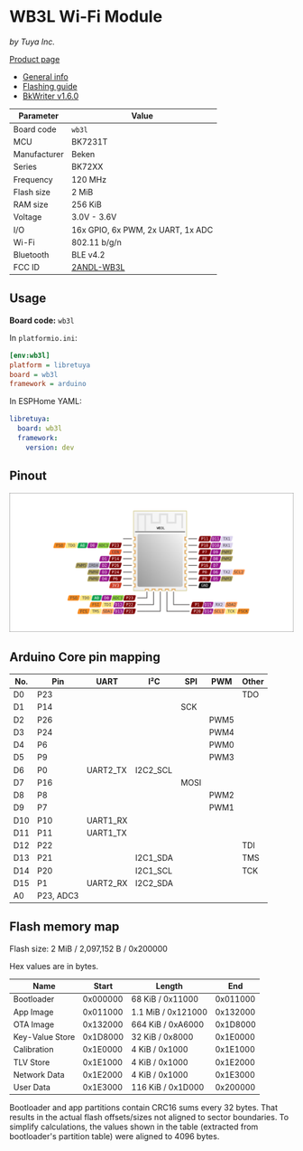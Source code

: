 # WB3L Wi-Fi Module

*by Tuya Inc.*

[Product page](https://developer.tuya.com/en/docs/iot/wb3l-module-datasheet?id=K9duiggw2v8sp)

- [General info](../../docs/platform/beken-72xx/README.md)
- [Flashing guide](../../docs/platform/beken-72xx/flashing.md)
- [BkWriter v1.6.0](https://images.tuyacn.com/smart/bk_writer1.60/bk_writer1.60.exe)

Parameter    | Value
-------------|------------------------------------------
Board code   | `wb3l`
MCU          | BK7231T
Manufacturer | Beken
Series       | BK72XX
Frequency    | 120 MHz
Flash size   | 2 MiB
RAM size     | 256 KiB
Voltage      | 3.0V - 3.6V
I/O          | 16x GPIO, 6x PWM, 2x UART, 1x ADC
Wi-Fi        | 802.11 b/g/n
Bluetooth    | BLE v4.2
FCC ID       | [2ANDL-WB3L](https://fccid.io/2ANDL-WB3L)

## Usage

**Board code:** `wb3l`

In `platformio.ini`:

```ini
[env:wb3l]
platform = libretuya
board = wb3l
framework = arduino
```

In ESPHome YAML:

```yaml
libretuya:
  board: wb3l
  framework:
    version: dev
```

## Pinout

![Pinout](pinout_wb3l.svg)

## Arduino Core pin mapping

No. | Pin       | UART     | I²C      | SPI  | PWM  | Other
----|-----------|----------|----------|------|------|------
D0  | P23       |          |          |      |      | TDO
D1  | P14       |          |          | SCK  |      |
D2  | P26       |          |          |      | PWM5 |
D3  | P24       |          |          |      | PWM4 |
D4  | P6        |          |          |      | PWM0 |
D5  | P9        |          |          |      | PWM3 |
D6  | P0        | UART2_TX | I2C2_SCL |      |      |
D7  | P16       |          |          | MOSI |      |
D8  | P8        |          |          |      | PWM2 |
D9  | P7        |          |          |      | PWM1 |
D10 | P10       | UART1_RX |          |      |      |
D11 | P11       | UART1_TX |          |      |      |
D12 | P22       |          |          |      |      | TDI
D13 | P21       |          | I2C1_SDA |      |      | TMS
D14 | P20       |          | I2C1_SCL |      |      | TCK
D15 | P1        | UART2_RX | I2C2_SDA |      |      |
A0  | P23, ADC3 |          |          |      |      |

## Flash memory map

Flash size: 2 MiB / 2,097,152 B / 0x200000

Hex values are in bytes.

Name            | Start    | Length             | End
----------------|----------|--------------------|---------
Bootloader      | 0x000000 | 68 KiB / 0x11000   | 0x011000
App Image       | 0x011000 | 1.1 MiB / 0x121000 | 0x132000
OTA Image       | 0x132000 | 664 KiB / 0xA6000  | 0x1D8000
Key-Value Store | 0x1D8000 | 32 KiB / 0x8000    | 0x1E0000
Calibration     | 0x1E0000 | 4 KiB / 0x1000     | 0x1E1000
TLV Store       | 0x1E1000 | 4 KiB / 0x1000     | 0x1E2000
Network Data    | 0x1E2000 | 4 KiB / 0x1000     | 0x1E3000
User Data       | 0x1E3000 | 116 KiB / 0x1D000  | 0x200000

Bootloader and app partitions contain CRC16 sums every 32 bytes. That results in the actual flash offsets/sizes not aligned to sector boundaries. To simplify calculations, the values shown in the table (extracted from bootloader's partition table) were aligned to 4096 bytes.
